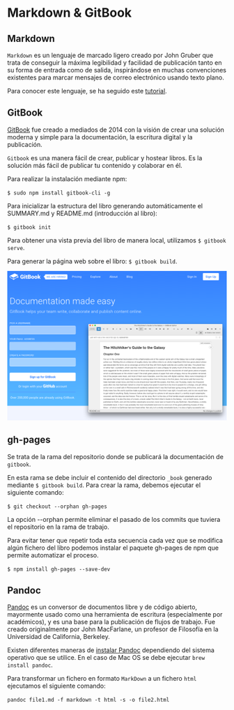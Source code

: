 # Markdown & GitBook

## Markdown

`Markdown` es un lenguaje de marcado ligero creado por John Gruber que trata de conseguir la máxima legibilidad y facilidad de publicación tanto en su forma de entrada como de salida, inspirándose en muchas convenciones existentes para marcar mensajes de correo electrónico usando texto plano.

Para conocer este lenguaje, se ha seguido este [tutorial](https://guides.github.com/features/mastering-markdown).

## GitBook

[GitBook](https://gitbook.com) fue creado a mediados de 2014 con la visión de crear una solución moderna y simple para la documentación, la escritura digital y la publicación.

`Gitbook` es una manera fácil de crear, publicar y hostear libros. Es la solución más fácil de publicar tu contenido y colaborar en él.

Para realizar la instalación mediante npm:

`$ sudo npm install gitbook-cli -g`

Para inicializar la estructura del libro generando automáticamente el SUMMARY.md y README.md (introducción al libro):

`$ gitbook init`

Para obtener una vista previa del libro de manera local, utilizamos `$ gitbook serve`.

Para generar la página web sobre el libro: `$ gitbook build`.

![gitbook](/img/gitbook.png)

## gh-pages

Se trata de la rama del repositorio donde se publicará la documentación de `gitbook`.

En esta rama se debe incluir el contenido del directorio  `_book` generado mediante `$ gitbook build`. Para crear la rama, debemos ejecutar el siguiente comando:

`$ git checkout --orphan gh-pages`

La opción --orphan permite eliminar el pasado de los commits que tuviera el repositorio en la rama de trabajo.

Para evitar tener que repetir toda esta secuencia cada vez que se modifica algún fichero del libro podemos instalar el paquete gh-pages de npm que permite automatizar el proceso.

`$ npm install gh-pages --save-dev`


## Pandoc

[Pandoc](http://www.pandoc.org) es un conversor de documentos libre y de código abierto, mayormente usado como una herramienta de escritura (especialmente por académicos), y es una base para la publicación de flujos de trabajo. Fue creado originalmente por John MacFarlane, un profesor de Filosofía en la Universidad de California, Berkeley.

Existen diferentes maneras de [instalar Pandoc](http://pandoc.org/installing.html) dependiendo del sistema operativo que se utilice. En el caso de Mac OS se debe ejecutar `brew install pandoc`.

Para transformar un fichero en formato `MarkDown` a un fichero `html` ejecutamos el siguiente comando:

`pandoc file1.md -f markdown -t html -s -o file2.html`

